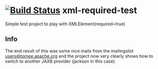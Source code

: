 [![Build Status](https://travis-ci.org/ronsmits/xml-required-test.png?branch=master)](https://travis-ci.org/ronsmits/xml-required-test) xml-required-test
=================

Simple test project to play with XMLElement(required=true)

## Info

The end result of this was some nice mails from the mailingslist users@tomee.apache.org and the project now very clearly shows how to switch to another JAXB provider (jackson in this case).
